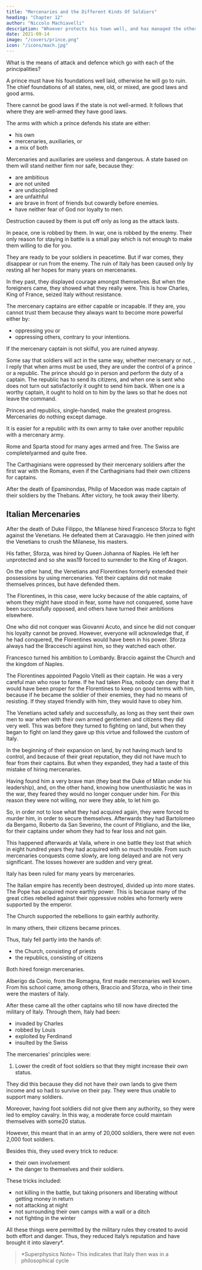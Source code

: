 ```yaml
---
title: "Mercenaries and the Different Kinds Of Soldiers"
heading: "Chapter 12"
author: "Niccolo Machiavelli"
description: "Whoever protects his town well, and has managed the other concerns of his subjects in the way stated above, will never be attacked without great caution"
date: 2021-09-14
image: "/covers/prince.png"
icon: "/icons/mach.jpg"
---
```



<!-- I have described the characteristics of the various principalities that I proposed to discuss, and I have
18considered in some degree the causes of their being good or bad. I have also shown the methods by which
many have sought to acquire principalities and to hold them. It now remains for me to discuss generally
 -->
What is the means of attack and defence which go with each of the principalities?

A prince must have his foundations well laid, otherwise he will go to ruin. The chief foundations of all states, new, old, or mixed, are good laws and good arms. 

There cannot be good laws if the state is not well-armed. It follows that where they are well-armed they have good laws. <!-- I shall leave the laws out of the discussion and shall speak of the arms. -->

The arms with which a prince defends his state are either:
- his own
- mercenaries, auxiliaries, or
- a mix of both 

Mercenaries and auxiliaries are useless and dangerous. A state based on them will stand neither firm nor safe, because they:
- are ambitious
- are not united
- are undisciplined
- are unfaithful
- are brave in front of friends but cowardly before enemies. 
- have neither fear of God nor loyalty to men. 

Destruction caused by them is put off only as long as the attack lasts. 

In peace, one is robbed by them. In war, one is robbed by the enemy. Their only reason for staying in battle is a small pay which is not enough to make them willing to die for you. 

They are ready to be your soldiers in peacetime. But if war comes, they disappear or run from the enemy. The ruin of Italy has been caused only by <!-- nothing else than by --> resting all her hopes for many years on mercenaries. 

In they past, they displayed courage amongst themselves. But when the foreigners came, they showed what they really were. This is how Charles, King of France, seized Italy without resistance.

<!-- Whoever told us that our weaknesses were the cause of it told the truth. But they were not the weaknesses he imagined, but those which I have described. And as they were the weaknesses of princes, it is the princes who have also suffered the result.
I wish to demonstrate further the danger of these soldiers.  -->

The mercenary captains are either capable or incapable. If they are, you cannot trust them because they always want to become more powerful either by:
- oppressing you or
- oppressing others, contrary to your intentions. 

If the mercenary captain is not skilful, you are ruined anyway.

Some say that soldiers will act in the same way, whether mercenary or not. , I reply that when arms must be used, they are under the control of a prince or a republic. The prince should go in person and perform the duty of a captain. The republic has to send its citizens, and when one is sent who does not turn out satisfactorily it ought to send him back. When one is a worthy captain, it ought to hold on to him by the laws so that he does not leave the command. 

Princes and republics, single-handed, make the greatest progress. Mercenaries do nothing except damage. 

It is easier for a republic with its own army to take over another republic with a mercenary army.  

<!--  more difficult for a republic armed with its own arms to be taken over by one of its citizens, than it is to  one armed with foreign arms.  -->

Rome and Sparta stood for many ages armed and free. The Swiss are completelyarmed and quite free. 

The Carthaginians were oppressed by their mercenary soldiers after the first war with the Romans, even if the Carthaginians had their own citizens for captains. 

After the death of Epaminondas, Philip of Macedon was made captain of their soldiers by the Thebans. After victory, he took away their liberty.


## Italian Mercenaries

After the death of Duke Filippo, the Milanese hired Francesco Sforza to fight against the Venetians. He defeated them at Caravaggio. He then joined with the Venetians to crush the Milanese, his masters. 

His father, Sforza, was hired by Queen Johanna of Naples. He left her unprotected and so she was19 forced to surrender to the King of Aragon. 

On the other hand, the Venetians and Florentines formerly extended their possessions by using mercenaries. Yet their captains did not make themselves princes, but have defended them. 

The Florentines, in this case, were lucky because of the able captains, of whom they might have stood in fear, some have not conquered, some have been successfully opposed, and others have turned their ambitions elsewhere. 

One who did not conquer was Giovanni Acuto, and since he did not conquer his loyalty cannot be proved. However, everyone will acknowledge that, if he had conquered, the Florentines would have been in his power. Sforza always had the Bracceschi against him, so they watched each other. 

Francesco turned his ambition to Lombardy. Braccio against the Church and the kingdom of Naples. 

The Florentines appointed Pagolo Vitelli as their captain. He was a very careful man who rose to fame. <!-- , who from a private position had risen to become very famous. --> If he had taken Pisa, nobody can deny that it would have been proper for the Florentines to keep on good terms with him, because if he became the soldier of their enemies, they had no means of resisting. If they stayed friendly with him, they would have to obey him. 

The Venetians acted safely and successfully, as long as they sent their own men to war when with their own armed gentlemen and citizens they did very well. This was before they turned to fighting on land, but when they began to fight on land they gave up this virtue and followed the custom of Italy. 

In the beginning of their expansion on land, by not having much land to control, and because of their great reputation, they did not have much to fear from their captains. But when they expanded, they had a taste of this mistake of hiring mercenaries. 

Having found him a very brave man (they beat the Duke of Milan under his leadership), and, on the other hand, knowing how unenthusiastic he was in the war, they feared they would no longer conquer under him. For this reason they were not willing, nor were they able, to let him go. 

So, in order not to lose what they had acquired again, they were forced to murder him, in order to secure themselves. Afterwards they had Bartolomeo da Bergamo, Roberto da San Severino, the count of Pitigliano, and the like, for their captains under whom they had to fear loss and not gain. 

This happened afterwards at Vaila, where in one battle they lost that which in eight hundred years they had acquired with so much trouble. From such mercenaries conquests come slowly, are long delayed and are not very significant. The losses however are sudden and very great. 

Italy has been ruled for many years by mercenaries. <!-- , I wish to discuss them in depth in order that, having seen their rise and progress, one may be better prepared to stand against them. You must understand that  -->

The Italian empire has recently been destroyed, divided up into more states. The Pope has acquired more earthly power. This is because many of the great cities rebelled against their oppressive nobles who formerly were supported by the emperor. 

The Church supported the rebellions to gain earthly authority.

In many others, their citizens became princes. 

Thus, Italy fell partly into the hands of:
- the Church, consisting of priests
- the republics, consisting of citizens

Both hired foreign mercenaries.

Alberigo da Conio, from the Romagna, first made mercenaries well known. From his school came, among others, Braccio and Sforza, who in their time were the masters of Italy. 

After these came all the other captains who till now have directed the military of Italy. Through them, Italy had been:
- invaded by Charles
- robbed by Louis
- exploited by Ferdinand
- insulted by the Swiss

The mercenaries' principles were:

1. Lower the credit of foot soldiers so that they might increase their own status. 

They did this because they did not have their own lands to give them income and so had to survive on their pay. They were thus unable to support many soldiers. 

Moreover, having foot soldiers did not give them any authority, so they were led to employ cavalry. In this way, a moderate force could maintain themselves with some20 status. 

However, this meant that in an army of 20,000 soldiers, there were not even 2,000 foot soldiers. 

Besides this, they used every trick to reduce:
- their own involvement
- the danger to themselves and their soldiers.

These tricks included:
- not killing in the battle, but taking prisoners and liberating without getting money in return
- not attacking at night 
- not surrounding their own camps with a wall or a ditch
- not fighting in the winter

All these things were permitted by the military rules they created to avoid both effort and danger. Thus, they reduced Italy’s reputation and have brought it into slavery*.


> *Superphysics Note= This indicates that Italy then was in a philosophical cycle